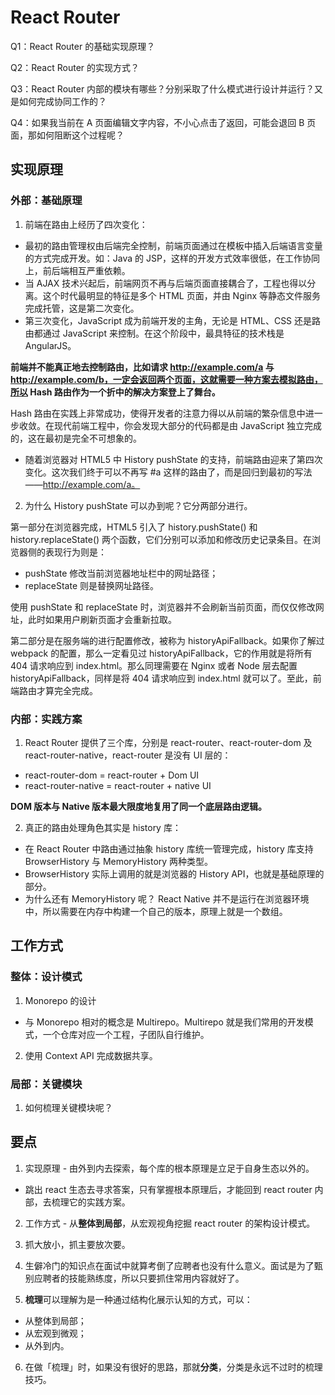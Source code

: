 # React Router

Q1：React Router 的基础实现原理？

Q2：React Router 的实现方式？

Q3：React Router 内部的模块有哪些？分别采取了什么模式进行设计并运行？又是如何完成协同工作的？

Q4：如果我当前在 A 页面编辑文字内容，不小心点击了返回，可能会退回 B 页面，那如何阻断这个过程呢？

## 实现原理

### 外部：基础原理

1. 前端在路由上经历了四次变化：

- 最初的路由管理权由后端完全控制，前端页面通过在模板中插入后端语言变量的方式完成开发。如：Java 的 JSP，这样的开发方式效率很低，在工作协同上，前后端相互严重依赖。
- 当 AJAX 技术兴起后，前端网页不再与后端页面直接耦合了，工程也得以分离。这个时代最明显的特征是多个 HTML 页面，并由 Nginx 等静态文件服务完成托管，这是第二次变化。
- 第三次变化，JavaScript 成为前端开发的主角，无论是 HTML、CSS 还是路由都通过 JavaScript 来控制。在这个阶段中，最具特征的技术栈是 AngularJS。

**前端并不能真正地去控制路由，比如请求 http://example.com/a 与 http://example.com/b，一定会返回两个页面，这就需要一种方案去模拟路由，所以 Hash 路由作为一个折中的解决方案登上了舞台。**

Hash 路由在实践上非常成功，使得开发者的注意力得以从前端的繁杂信息中进一步收敛。在现代前端工程中，你会发现大部分的代码都是由 JavaScript 独立完成的，这在最初是完全不可想象的。

- 随着浏览器对 HTML5 中 History pushState 的支持，前端路由迎来了第四次变化。这次我们终于可以不再写 #a 这样的路由了，而是回归到最初的写法——http://example.com/a。

2. 为什么 History pushState 可以办到呢？它分两部分进行。

第一部分在浏览器完成，HTML5 引入了 history.pushState() 和 history.replaceState() 两个函数，它们分别可以添加和修改历史记录条目。在浏览器侧的表现行为则是：

- pushState 修改当前浏览器地址栏中的网址路径；
- replaceState 则是替换网址路径。

使用 pushState 和 replaceState 时，浏览器并不会刷新当前页面，而仅仅修改网址，此时如果用户刷新页面才会重新拉取。

第二部分是在服务端的进行配置修改，被称为 historyApiFallback。如果你了解过 webpack 的配置，那么一定看见过 historyApiFallback，它的作用就是将所有 404 请求响应到 index.html。那么同理需要在 Nginx 或者 Node 层去配置 historyApiFallback，同样是将 404 请求响应到 index.html 就可以了。至此，前端路由才算完全完成。

### 内部：实践方案

1. React Router 提供了三个库，分别是 react-router、react-router-dom 及 react-router-native，react-router 是没有 UI 层的：

- react-router-dom = react-router + Dom UI
- react-router-native = react-router + native UI

**DOM 版本与 Native 版本最大限度地复用了同一个底层路由逻辑。**

2. 真正的路由处理角色其实是 history 库：

- 在 React Router 中路由通过抽象 history 库统一管理完成，history 库支持 BrowserHistory 与 MemoryHistory 两种类型。
- BrowserHistory 实际上调用的就是浏览器的 History API，也就是基础原理的部分。
- 为什么还有 MemoryHistory 呢？ React Native 并不是运行在浏览器环境中，所以需要在内存中构建一个自己的版本，原理上就是一个数组。

## 工作方式

### 整体：设计模式

1. Monorepo 的设计

- 与 Monorepo 相对的概念是 Multirepo。Multirepo 就是我们常用的开发模式，一个仓库对应一个工程，子团队自行维护。

2. 使用 Context API 完成数据共享。

### 局部：关键模块

1. 如何梳理关键模块呢？

## 要点

1. 实现原理 - 由外到内去探索，每个库的根本原理是立足于自身生态以外的。

- 跳出 react 生态去寻求答案，只有掌握根本原理后，才能回到 react router 内部，去梳理它的实践方案。

2. 工作方式 - 从**整体到局部**，从宏观视角挖掘 react router 的架构设计模式。

3. 抓大放小，抓主要放次要。

4. 生僻冷门的知识点在面试中就算考倒了应聘者也没有什么意义。面试是为了甄别应聘者的技能熟练度，所以只要抓住常用内容就好了。

5. **梳理**可以理解为是一种通过结构化展示认知的方式，可以：

- 从整体到局部；
- 从宏观到微观；
- 从外到内。

6. 在做「梳理」时，如果没有很好的思路，那就**分类**，分类是永远不过时的梳理技巧。
